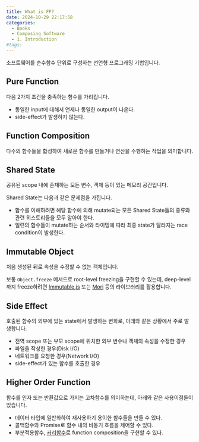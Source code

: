 ```yaml
---
title: What is FP?
date: 2024-10-29 22:17:58
categories:
  - Books
  - Composing Software
  - 1. Introduction
#tags:
---
```

소프트웨어를 순수함수 단위로 구성하는 선언형 프로그래밍 기법입니다.

## Pure Function

다음 2가지 조건을 충족하는 함수를 가리킵니다.

- 동일한 input에 대해서 언제나 동일한 output이 나온다.
- side-effect가 발생하지 않는다.

## Function Composition

다수의 함수들을 합성하여 새로운 함수를 만들거나 연산을 수행하는 작업을 의미합니다.

## Shared State

공유된 scope 내에 존재하는 모든 변수, 객체 등이 있는 메모리 공간입니다.

Shared State는 다음과 같은 문제점을 가집니다.

- 함수를 이해하려면 해당 함수에 의해 mutate되는 모든 Shared State들의 종류와 관련 히스토리들을 모두 알아야 한다.
- 일련의 함수들이 mutate하는 순서와 타이밍에 따라 최종 state가 달라지는 race condition이 발생한다.

## Immutable Object

처음 생성된 뒤로 속성을 수정할 수 없는 객체입니다.

보통 `Object.freeze` 메서드로 root-level freezing을 구현할 수 있는데, deep-level까지 freeze하려면 [Immutable.js](https://immutable-js.com/) 또는 [Mori](https://swannodette.github.io/mori/) 등의 라이브러리를 활용합니다.

## Side Effect

호출된 함수의 외부에 있는 state에서 발생하는 변화로, 아래와 같은 상황에서 주로 발생합니다.

- 전역 scope 또는 부모 scope에 위치한 외부 변수나 객체의 속성을 수정한 경우
- 파일을 작성한 경우(Disk I/O)
- 네트워크를 요청한 경우(Network I/O)
- side-effect가 있는 함수를 호출한 경우

## Higher Order Function

함수를 인자 또는 반환값으로 가지는 고차함수를 의미하는데, 아래와 같은 사용이점들이 있습니다.

- 데이터 타입에 일반화하여 재사용하기 용이한 함수들을 만들 수 있다.
- 콜백함수와 Promise로 함수 내의 비동기 흐름을 제어할 수 있다.
- 부분적용함수, [커리함수](../../concepts/curry-function)로 function composition을 구현할 수 있다.
